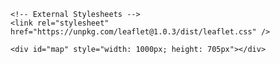 <html>
<head>
    <title> leaflet map </title>

    <!-- External Stylesheets -->
    <link rel="stylesheet" href="https://unpkg.com/leaflet@1.0.3/dist/leaflet.css" />

</head>
<body>
    <!--our web map and content will go here-->
   <!-- Add the Leaflet JavaScript library -->
    <script src="https://unpkg.com/leaflet@1.0.3/dist/leaflet.js"></script>

    <div id="map" style="width: 1000px; height: 705px"></div>
<script>
	var planes = [
	["Nnamdi Azikiwe international airport",9.006790,7.263169],
	["Murtala Muhammed international airport", 6.577370,3.32116],
	["Port Harcout internation airport",5.015490,6.94959],
	["Mallam Aminu international airport", 12.047599,8.52462], 
	["Makudi Airport",7.703879,8.61394],
	["Margaret Ekpo international airport", 4.976019,8.3472],
	["point 1",9.057944,7.458670],
	["point 2", 9.058562,7.477187],
	["point 3 ",9.059517,  7.498490]
	];
	
    // Create variable to hold map element, give initial settings to map
    var map = L.map('map',{ center: [ 9.036992, 7.445568], zoom: 14});

// Add OpenStreetMap tile layer to map element
googleSat =L.tileLayer('http://{s}.google.com/vt/lyrs=s&x={x}&y={y}&z={z}',{
    maxZoom: 20,
    subdomains:['mt0','mt1','mt2','mt3']
}).addTo(map);
googleTerrain = L.tileLayer('http://{s}.google.com/vt/lyrs=p&x={x}&y={y}&z={z}',{
    maxZoom: 20,
    subdomains:['mt0','mt1','mt2','mt3']
}).addTo(map);
var baseMaps = {
    "googleSat": googleSat,
    "googleTerrain": googleTerrain
};
L.control.layers(baseMaps).addTo(map);


// add circle by passing center, radius, and some basic styles
    L.circle([9.059517,  7.498490], 400,{color:'yellow',opacity:1,fillColor: 'blue',fillOpacity:.4}).addTo(map);
    
    
for (var i = 0; i < planes.length; i++) {
			marker = new L.marker([planes[i][1],planes[i][2]])
				.bindPopup(planes[i][0])
				.addTo(map);
		}
</script>
<script> // create a red polyline from an array of LatLng points
var latlngs = [
    [  9.057944,   7.458670],
    [  9.058562,  7.477187],
    [  9.059517,  7.498490]
];
var polyline = L.polyline(latlngs, {color: 'red'}).addTo(map);
</script>


</body>
</html>
